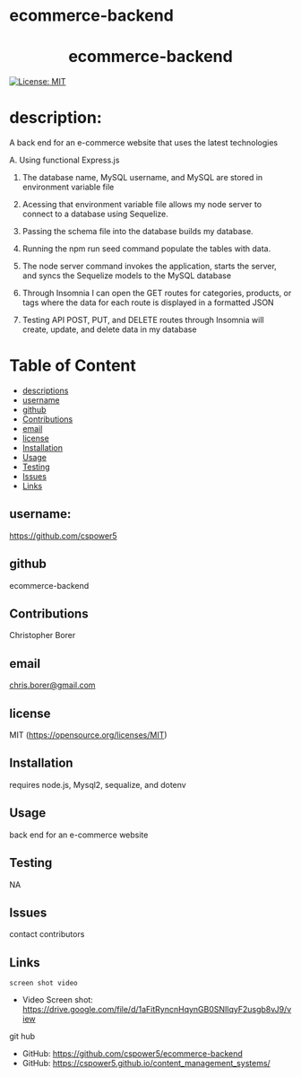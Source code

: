 # ecommerce-backend

<h1 align="center">ecommerce-backend</h1>

[![License: MIT](https://img.shields.io/badge/License-MIT-yellow.svg)](https://opensource.org/licenses/MIT)

# description:
A back end for an e-commerce website that uses the latest technologies

A. Using functional Express.js

1. The database name, MySQL username, and MySQL are stored in environment variable file

2. Acessing that environment variable file allows my node server to connect to a database using Sequelize.

3. Passing the schema file into the database builds my database.

4. Running the npm run seed command populate the tables with data.

5. The node server command invokes the application, starts the server, and syncs the Sequelize models to the MySQL database

6. Through Insomnia I can open the GET routes for categories, products, or tags where the data for each route is displayed in a formatted JSON

7. Testing API POST, PUT, and DELETE routes through Insomnia will create, update, and delete data in my database


# Table of Content
  - [descriptions](#description)
  - [username](#username)
  - [github](#github)
  - [Contributions](#contributions)
  - [email](#email)
  - [license](#license)
  - [Installation](#installation)
  - [Usage](#usage)
  - [Testing](#testing)
  - [Issues](#issues)
  - [Links](#links)


## username:
https://github.com/cspower5

## github
ecommerce-backend

## Contributions
Christopher Borer

## email
chris.borer@gmail.com

## license
  MIT 
  (https://opensource.org/licenses/MIT)
## Installation
  requires node.js, Mysql2, sequalize, and dotenv 
## Usage
   back end for an e-commerce website
## Testing
  NA
## Issues
  contact contributors
## Links
    screen shot video
* Video Screen shot: https://drive.google.com/file/d/1aFitRyncnHqynGB0SNIlqyF2usgb8vJ9/view
    
 git hub
* GitHub: https://github.com/cspower5/ecommerce-backend
* GitHub: https://cspower5.github.io/content_management_systems/
    











